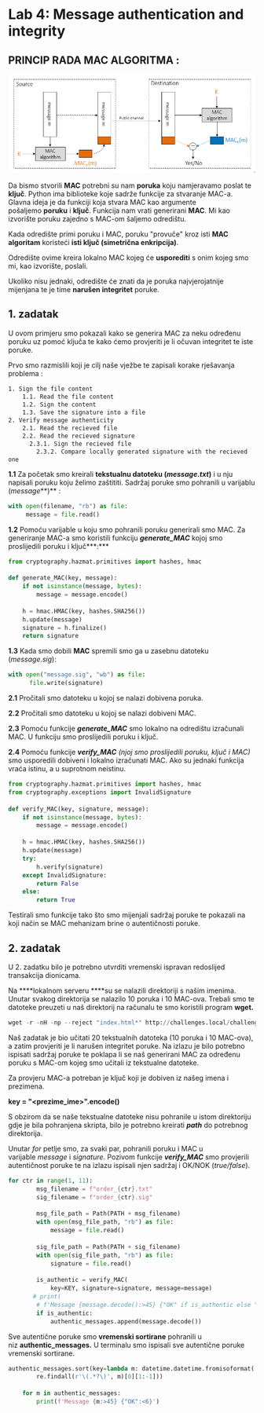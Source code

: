 # Lab 4: Message authentication and integrity

## PRINCIP RADA MAC ALGORITMA :

![Untitled](image/Untitled.png)

Da bismo stvorili **MAC** potrebni su nam **poruka** koju namjeravamo poslat te **ključ**. Python ima biblioteke koje sadrže funkcije za stvaranje MAC-a. Glavna ideja je da funkciji koja stvara MAC kao argumente pošaljemo **poruku** i **ključ**. Funkcija nam vrati generirani **MAC**. Mi kao izvorište poruku zajedno s MAC-om šaljemo odredištu.

Kada odredište primi poruku i MAC, poruku "provuče" kroz isti **MAC algoritam** koristeći **isti ključ (simetrična enkripcija)**.

Odredište ovime kreira lokalno MAC kojeg će **usporediti** s onim kojeg smo mi, kao izvorište, poslali.

Ukoliko nisu jednaki, odredište će znati da je poruka najvjerojatnije mijenjana te je time **narušen integritet** poruke.

## 1. zadatak

U ovom primjeru smo pokazali kako se generira MAC za neku određenu poruku uz pomoć ključa te kako ćemo provjeriti je li očuvan integritet te iste poruke.

Prvo smo razmislili koji je cilj naše vježbe te zapisali korake rješavanja problema :

```
1. Sign the file content
	1.1. Read the file content
	1.2. Sign the content
	1.3. Save the signature into a file
2. Verify message authenticity
	2.1. Read the recieved file
	2.2. Read the recieved signature
	  2.3.1. Sign the recieved file
		2.3.2. Compare locally generated signature with the recieved one
```

**1.1** Za početak smo kreirali **tekstualnu datoteku (***message.txt***)** i u nju napisali poruku koju želimo zaštititi. Sadržaj poruke smo pohranili u varijablu (*message***)** :

```python
with open(filename, "rb") as file:
     message = file.read()
```

**1.2** Pomoću varijable u koju smo pohranili poruku generirali smo MAC. Za generiranje MAC-a smo koristili funkciju ***generate_MAC*** kojoj smo proslijedili poruku i ključ***:***

```python
from cryptography.hazmat.primitives import hashes, hmac

def generate_MAC(key, message):
    if not isinstance(message, bytes):
        message = message.encode()

    h = hmac.HMAC(key, hashes.SHA256())
    h.update(message)
    signature = h.finalize()
    return signature
```

**1.3** Kada smo dobili **MAC** spremili smo ga u zasebnu datoteku (*message.sig*):

```python
with open("message.sig", "wb") as file:
      file.write(signature)
```

**2.1** Pročitali smo datoteku u kojoj se nalazi dobivena poruka.

**2.2** Pročitali smo datoteku u kojoj se nalazi dobiveni MAC.

**2.3** Pomoću funkcije ***generate_MAC*** smo lokalno na odredištu izračunali MAC. U funkciju smo proslijedili poruku i ključ.

**2.4** Pomoću funkcije ***verify_MAC** (njoj smo proslijedili poruku, ključ i MAC)* smo usporedili dobiveni i lokalno izračunati MAC. Ako su jednaki funkcija vraća istinu, a u suprotnom neistinu.

```python
from cryptography.hazmat.primitives import hashes, hmac
from cryptography.exceptions import InvalidSignature

def verify_MAC(key, signature, message):
    if not isinstance(message, bytes):
        message = message.encode()

    h = hmac.HMAC(key, hashes.SHA256())
    h.update(message)
    try:
        h.verify(signature)
    except InvalidSignature:
        return False
    else:
        return True
```

Testirali smo funkcije tako što smo mijenjali sadržaj poruke te pokazali na koji način se MAC mehanizam brine o autentičnosti poruke.

## 2. zadatak

U 2. zadatku bilo je potrebno utvrditi vremenski ispravan redoslijed transakcija dionicama.

Na ****lokalnom serveru ****su se nalazili direktoriji s našim imenima. Unutar svakog direktorija se nalazilo 10 poruka i 10 MAC-ova. Trebali smo te datoteke preuzeti u naš direktorij na računalu te smo koristili program **wget.**

```python
wget -r -nH -np --reject "index.html*" http://challenges.local/challenges/gr3/pleic_iva/mac_challenge/
```

Naš zadatak je bio učitati 20 tekstualnih datoteka (10 poruka i 10 MAC-ova), a zatim provjeriti je li narušen integritet poruke. Na izlazu je bilo potrebno ispisati sadržaj poruke te poklapa li se naš generirani MAC za određenu poruku s MAC-om kojeg smo učitali iz tekstualne datoteke.

Za provjeru MAC-a potreban je ključ koji je dobiven iz našeg imena i prezimena.

**key = "<prezime_ime>".encode()**

S obzirom da se naše tekstualne datoteke nisu pohranile u istom direktoriju gdje je bila pohranjena skripta, bilo je potrebno kreirati ***path*** do potrebnog direktorija.

Unutar *for* petlje smo, za svaki par, pohranili poruku i MAC u varijable *message* i *signature*. Pozivom funkcije ***verify_MAC*** smo provjerili autentičnost poruke te na izlazu ispisali njen sadržaj i OK/NOK (*true/false*).

```python
for ctr in range(1, 11):
        msg_filename = f"order_{ctr}.txt"
        sig_filename = f"order_{ctr}.sig"

        msg_file_path = Path(PATH + msg_filename)
        with open(msg_file_path, "rb") as file:
            message = file.read()

        sig_file_path = Path(PATH + sig_filename)
        with open(sig_file_path, "rb") as file:
            signature = file.read()

        is_authentic = verify_MAC(
            key=KEY, signature=signature, message=message)
       # print(
        # f'Message {message.decode():>45} {"OK" if is_authentic else "NOK":<6}')
        if is_authentic:
            authentic_messages.append(message.decode())
```

Sve autentične poruke smo **vremenski sortirane** pohranili u niz **authentic_messages.** U terminalu smo ispisali sve autentične poruke vremenski sortirane.

```python
authentic_messages.sort(key=lambda m: datetime.datetime.fromisoformat(
        re.findall(r'\(.*?\)', m)[0][1:-1]))

    for m in authentic_messages:
        print(f'Message {m:>45} {"OK":<6}')
```